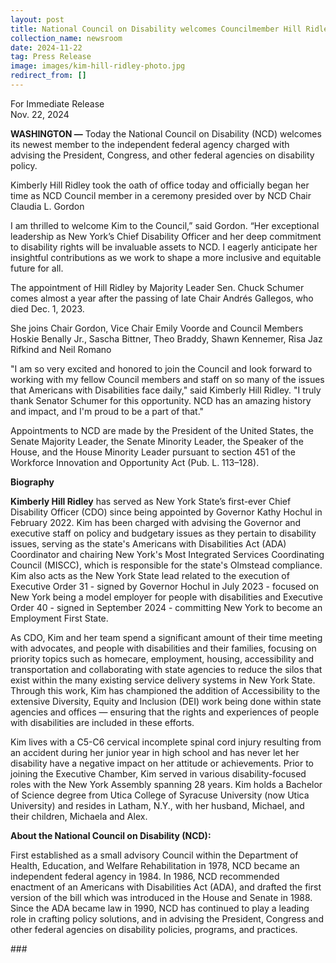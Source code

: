 ```yaml
---
layout: post
title: National Council on Disability welcomes Councilmember Hill Ridley
collection_name: newsroom
date: 2024-11-22
tag: Press Release
image: images/kim-hill-ridley-photo.jpg
redirect_from: []
---
```

For Immediate Release\
Nov. 22, 2024                                      

**WASHINGTON —** Today the National Council on Disability (NCD) welcomes its newest member to the independent federal agency charged with advising the President, Congress, and other federal agencies on disability policy.

Kimberly Hill Ridley took the oath of office today and officially began her time as NCD Council member in a ceremony presided over by NCD Chair Claudia L. Gordon 

I am thrilled to welcome Kim to the Council,” said Gordon. “Her exceptional leadership as New York’s Chief Disability Officer and her deep commitment to disability rights will be invaluable assets to NCD. I eagerly anticipate her insightful contributions as we work to shape a more inclusive and equitable future for all.

The appointment of Hill Ridley by Majority Leader Sen. Chuck Schumer comes almost a year after the passing of late Chair Andrés Gallegos, who died Dec. 1, 2023.

She joins Chair Gordon, Vice Chair Emily Voorde and Council Members Hoskie Benally Jr., Sascha Bittner, Theo Braddy, Shawn Kennemer, Risa Jaz Rifkind and Neil Romano

"I am so very excited and honored to join the Council and look forward to working with my fellow Council members and staff on so many of the issues that Americans with Disabilities face daily," said Kimberly Hill Ridley. "I truly thank Senator Schumer for this opportunity. NCD has an amazing history and impact, and I'm proud to be a part of that."

Appointments to NCD are made by the President of the United States, the Senate Majority Leader, the Senate Minority Leader, the Speaker of the House, and the House Minority Leader pursuant to section 451 of the Workforce Innovation and Opportunity Act (Pub. L. 113–128).



**Biography**

**Kimberly Hill Ridley** has served as New York State’s first-ever Chief Disability Officer (CDO) since being appointed by Governor Kathy Hochul in February 2022. Kim has been charged with advising the Governor and executive staff on policy and budgetary issues as they pertain to disability issues, serving as the state's Americans with Disabilities Act (ADA) Coordinator and chairing New York's Most Integrated Services Coordinating Council (MISCC), which is responsible for the state's Olmstead compliance. Kim also acts as the New York State lead related to the execution of Executive Order 31 - signed by Governor Hochul in July 2023 - focused on New York being a model employer for people with disabilities and Executive Order 40 - signed in September 2024 - committing New York to become an Employment First State.

As CDO, Kim and her team spend a significant amount of their time meeting with advocates, and people with disabilities and their families, focusing on priority topics such as homecare, employment, housing, accessibility and transportation and collaborating with state agencies to reduce the silos that exist within the many existing service delivery systems in New York State. Through this work, Kim has championed the addition of Accessibility to the extensive Diversity, Equity and Inclusion (DEI) work being done within state agencies and offices — ensuring that the rights and experiences of people with disabilities are included in these efforts.

Kim lives with a C5-C6 cervical incomplete spinal cord injury resulting from an accident during her junior year in high school and has never let her disability have a negative impact on her attitude or achievements. Prior to joining the Executive Chamber, Kim served in various disability-focused roles with the New York Assembly spanning 28 years. Kim holds a Bachelor of Science degree from Utica College of Syracuse University (now Utica University) and resides in Latham, N.Y., with her husband, Michael, and their children, Michaela and Alex.



**About the National Council on Disability (NCD):** 

First established as a small advisory Council within the Department of Health, Education, and Welfare Rehabilitation in 1978, NCD became an independent federal agency in 1984. In 1986, NCD recommended enactment of an Americans with Disabilities Act (ADA), and drafted the first version of the bill which was introduced in the House and Senate in 1988. Since the ADA became law in 1990, NCD has continued to play a leading role in crafting policy solutions, and in advising the President, Congress and other federal agencies on disability policies, programs, and practices.





\###
